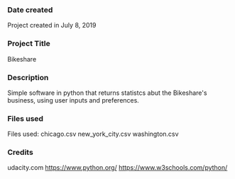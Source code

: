 ### Date created
Project created in July 8, 2019

### Project Title
Bikeshare

### Description
Simple software in python that returns statistcs abut the Bikeshare's business, using user inputs and preferences.

### Files used
Files used:
chicago.csv
new_york_city.csv
washington.csv

### Credits
udacity.com
https://www.python.org/
https://www.w3schools.com/python/
